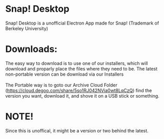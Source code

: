 # Snap! Desktop
Snap! Desktop is a unofficial Electron App made for Snap! (Trademark of Berkeley University)

# Downloads:
The easy way to download is to use one of our installers, which will download and proparly place the files where they need to be. The latest non-portable version can be download via our Installers
<br><br>
The Portable way is to goto our Archive Cloud Folder (https://cloud.degoo.com/share/5so1RJ042NVia0wt8LqCzQ) find the version you want, download it, and shove it on a USB stick or something.

# NOTE!
Since this is unoffical, it might be a version or two behind the latest.
